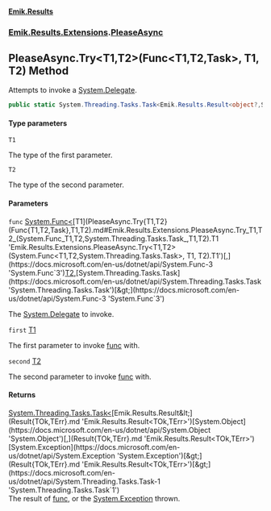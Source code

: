 #### [Emik.Results](index.md 'index')
### [Emik.Results.Extensions](Emik.Results.Extensions.md 'Emik.Results.Extensions').[PleaseAsync](PleaseAsync.md 'Emik.Results.Extensions.PleaseAsync')

## PleaseAsync.Try<T1,T2>(Func<T1,T2,Task>, T1, T2) Method

Attempts to invoke a [System.Delegate](https://docs.microsoft.com/en-us/dotnet/api/System.Delegate 'System.Delegate').

```csharp
public static System.Threading.Tasks.Task<Emik.Results.Result<object?,System.Exception>> Try<T1,T2>(System.Func<T1,T2,System.Threading.Tasks.Task> func, T1 first, T2 second);
```
#### Type parameters

<a name='Emik.Results.Extensions.PleaseAsync.Try_T1,T2_(System.Func_T1,T2,System.Threading.Tasks.Task_,T1,T2).T1'></a>

`T1`

The type of the first parameter.

<a name='Emik.Results.Extensions.PleaseAsync.Try_T1,T2_(System.Func_T1,T2,System.Threading.Tasks.Task_,T1,T2).T2'></a>

`T2`

The type of the second parameter.
#### Parameters

<a name='Emik.Results.Extensions.PleaseAsync.Try_T1,T2_(System.Func_T1,T2,System.Threading.Tasks.Task_,T1,T2).func'></a>

`func` [System.Func&lt;](https://docs.microsoft.com/en-us/dotnet/api/System.Func-3 'System.Func`3')[T1](PleaseAsync.Try{T1,T2}(Func{T1,T2,Task},T1,T2).md#Emik.Results.Extensions.PleaseAsync.Try_T1,T2_(System.Func_T1,T2,System.Threading.Tasks.Task_,T1,T2).T1 'Emik.Results.Extensions.PleaseAsync.Try<T1,T2>(System.Func<T1,T2,System.Threading.Tasks.Task>, T1, T2).T1')[,](https://docs.microsoft.com/en-us/dotnet/api/System.Func-3 'System.Func`3')[T2](PleaseAsync.Try{T1,T2}(Func{T1,T2,Task},T1,T2).md#Emik.Results.Extensions.PleaseAsync.Try_T1,T2_(System.Func_T1,T2,System.Threading.Tasks.Task_,T1,T2).T2 'Emik.Results.Extensions.PleaseAsync.Try<T1,T2>(System.Func<T1,T2,System.Threading.Tasks.Task>, T1, T2).T2')[,](https://docs.microsoft.com/en-us/dotnet/api/System.Func-3 'System.Func`3')[System.Threading.Tasks.Task](https://docs.microsoft.com/en-us/dotnet/api/System.Threading.Tasks.Task 'System.Threading.Tasks.Task')[&gt;](https://docs.microsoft.com/en-us/dotnet/api/System.Func-3 'System.Func`3')

The [System.Delegate](https://docs.microsoft.com/en-us/dotnet/api/System.Delegate 'System.Delegate') to invoke.

<a name='Emik.Results.Extensions.PleaseAsync.Try_T1,T2_(System.Func_T1,T2,System.Threading.Tasks.Task_,T1,T2).first'></a>

`first` [T1](PleaseAsync.Try{T1,T2}(Func{T1,T2,Task},T1,T2).md#Emik.Results.Extensions.PleaseAsync.Try_T1,T2_(System.Func_T1,T2,System.Threading.Tasks.Task_,T1,T2).T1 'Emik.Results.Extensions.PleaseAsync.Try<T1,T2>(System.Func<T1,T2,System.Threading.Tasks.Task>, T1, T2).T1')

The first parameter to invoke [func](PleaseAsync.Try{T1,T2}(Func{T1,T2,Task},T1,T2).md#Emik.Results.Extensions.PleaseAsync.Try_T1,T2_(System.Func_T1,T2,System.Threading.Tasks.Task_,T1,T2).func 'Emik.Results.Extensions.PleaseAsync.Try<T1,T2>(System.Func<T1,T2,System.Threading.Tasks.Task>, T1, T2).func') with.

<a name='Emik.Results.Extensions.PleaseAsync.Try_T1,T2_(System.Func_T1,T2,System.Threading.Tasks.Task_,T1,T2).second'></a>

`second` [T2](PleaseAsync.Try{T1,T2}(Func{T1,T2,Task},T1,T2).md#Emik.Results.Extensions.PleaseAsync.Try_T1,T2_(System.Func_T1,T2,System.Threading.Tasks.Task_,T1,T2).T2 'Emik.Results.Extensions.PleaseAsync.Try<T1,T2>(System.Func<T1,T2,System.Threading.Tasks.Task>, T1, T2).T2')

The second parameter to invoke [func](PleaseAsync.Try{T1,T2}(Func{T1,T2,Task},T1,T2).md#Emik.Results.Extensions.PleaseAsync.Try_T1,T2_(System.Func_T1,T2,System.Threading.Tasks.Task_,T1,T2).func 'Emik.Results.Extensions.PleaseAsync.Try<T1,T2>(System.Func<T1,T2,System.Threading.Tasks.Task>, T1, T2).func') with.

#### Returns
[System.Threading.Tasks.Task&lt;](https://docs.microsoft.com/en-us/dotnet/api/System.Threading.Tasks.Task-1 'System.Threading.Tasks.Task`1')[Emik.Results.Result&lt;](Result{TOk,TErr}.md 'Emik.Results.Result<TOk,TErr>')[System.Object](https://docs.microsoft.com/en-us/dotnet/api/System.Object 'System.Object')[,](Result{TOk,TErr}.md 'Emik.Results.Result<TOk,TErr>')[System.Exception](https://docs.microsoft.com/en-us/dotnet/api/System.Exception 'System.Exception')[&gt;](Result{TOk,TErr}.md 'Emik.Results.Result<TOk,TErr>')[&gt;](https://docs.microsoft.com/en-us/dotnet/api/System.Threading.Tasks.Task-1 'System.Threading.Tasks.Task`1')  
The result of [func](PleaseAsync.Try{T1,T2}(Func{T1,T2,Task},T1,T2).md#Emik.Results.Extensions.PleaseAsync.Try_T1,T2_(System.Func_T1,T2,System.Threading.Tasks.Task_,T1,T2).func 'Emik.Results.Extensions.PleaseAsync.Try<T1,T2>(System.Func<T1,T2,System.Threading.Tasks.Task>, T1, T2).func'), or the [System.Exception](https://docs.microsoft.com/en-us/dotnet/api/System.Exception 'System.Exception') thrown.
